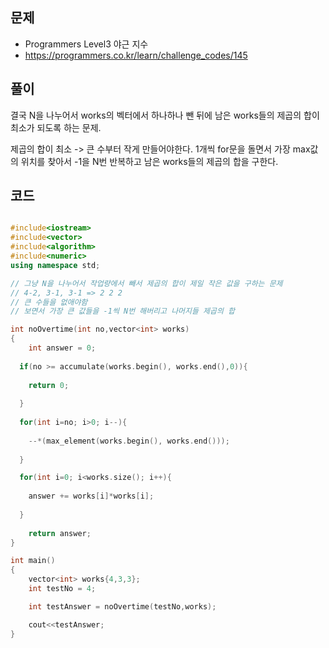 ## 문제

- Programmers Level3 야근 지수
- https://programmers.co.kr/learn/challenge_codes/145

## 풀이

결국 N을 나누어서 works의 벡터에서 하나하나 뺀 뒤에 남은 works들의 제곱의 합이 최소가 되도록 하는 문제.

제곱의 합이 최소 -> 큰 수부터 작게 만들어야한다. 1개씩 for문을 돌면서 가장 max값의 위치를 찾아서 -1을 N번 반복하고 남은 works들의 제곱의 합을 구한다.

## 코드

```cpp

#include<iostream>
#include<vector>
#include<algorithm>
#include<numeric>
using namespace std;

// 그냥 N을 나누어서 작업량에서 빼서 제곱의 합이 제일 작은 값을 구하는 문제
// 4-2, 3-1, 3-1 => 2 2 2
// 큰 수들을 없애야함 
// 보면서 가장 큰 값들을 -1씩 N번 해버리고 나머지들 제곱의 합

int noOvertime(int no,vector<int> works)
{
	int answer = 0;
  
  if(no >= accumulate(works.begin(), works.end(),0)){
  
    return 0;
  
  }
  
  for(int i=no; i>0; i--){
  
    --*(max_element(works.begin(), works.end()));
  
  }

  for(int i=0; i<works.size(); i++){
  
    answer += works[i]*works[i];
  
  }
  
	return answer;
}

int main()
{
	vector<int> works{4,3,3};
	int testNo = 4;

	int testAnswer = noOvertime(testNo,works);

	cout<<testAnswer;
}

```
